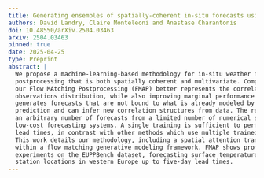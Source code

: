 ```yaml
---
title: Generating ensembles of spatially-coherent in-situ forecasts using flow matching
authors: David Landry, Claire Monteleoni and Anastase Charantonis
doi: 10.48550/arXiv.2504.03463
arxiv: 2504.03463
pinned: true
date: 2025-04-25
type: Preprint
abstract: |
  We propose a machine-learning-based methodology for in-situ weather forecast
  postprocessing that is both spatially coherent and multivariate. Compared to previous work,
  our Flow MAtching Postprocessing (FMAP) better represents the correlation structures of the
  observations distribution, while also improving marginal performance at the stations. FMAP
  generates forecasts that are not bound to what is already modeled by the underlying gridded
  prediction and can infer new correlation structures from data. The resulting model can generate
  an arbitrary number of forecasts from a limited number of numerical simulations, allowing for
  low-cost forecasting systems. A single training is sufficient to perform postprocessing at multiple
  lead times, in contrast with other methods which use multiple trained networks at generation time.
  This work details our methodology, including a spatial attention transformer backbone trained
  within a flow matching generative modeling framework. FMAP shows promising performance in
  experiments on the EUPPBench dataset, forecasting surface temperature and wind gust values at
  station locations in western Europe up to five-day lead times.
---
```



